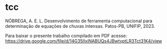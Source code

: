 # tcc
NÓBREGA, A. E. L. Desenvolvimento de ferramenta computacional para determinação de equações de chuvas intensas. Patos-PB, UNIFIP, 2023.

Para baixar o presente trabalho compilado em PDF acesse: https://drive.google.com/file/d/14G35lIxiNABUQs4JBwtvptLR3Tct31K4/view


